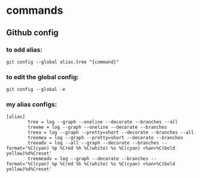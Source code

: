 # commands
## Github config
### to add alias: 
```
git config --global alias.tree "{command}"
```
### to edit the global config:
```
git config --global -e
```
### my alias configs:
```
[alias]
        tree = log --graph --oneline --decorate --branches --all
        treeme = log --graph --oneline --decorate --branches
        treea = log --graph --pretty=short --decorate --branches --all
        treemea = log --graph --pretty=short --decorate --branches
        treeadv = log --all --graph --decorate --branches --format='%C(cyan) %p %Cred %h %C(white) %s %C(cyan) <%an>%C(bold yellow)%d%Creset'
        treemeadv = log --graph --decorate --branches --format='%C(cyan) %p %Cred %h %C(white) %s %C(cyan) <%an>%C(bold yellow)%d%Creset'
```

